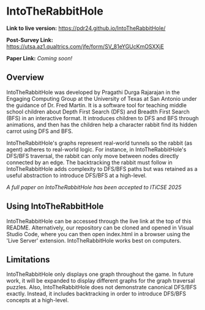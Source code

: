 # IntoTheRabbitHole 

__Link to live version:__ https://pdr24.github.io/IntoTheRabbitHole/

__Post-Survey Link:__  https://utsa.az1.qualtrics.com/jfe/form/SV_81eYGUcKmOSXXjE

__Paper Link:__ *Coming soon!*


## Overview

IntoTheRabbitHole was developed by Pragathi Durga Rajarajan in the Engaging Computing Group at the University of Texas at San Antonio under the guidance of Dr. Fred Martin. It is a software tool for teaching middle school children about Depth First Search (DFS) and Breadth First Search (BFS) in an interactive format. It introduces children to DFS and BFS through animations, and then has the children help a character rabbit find its hidden carrot using DFS and BFS. 

IntoTheRabbitHole's graphs represent real-world tunnels so the rabbit (as agent) adheres to real-world logic. For instance, in IntoTheRabbitHole's DFS/BFS traversal, the rabbit can only move between nodes directly connected by an edge. The backtracking the rabbit must follow in IntoTheRabbitHole adds complexity to DFS/BFS paths but was retained as a useful abstraction to introduce DFS/BFS at a high-level.

*A full paper on IntoTheRabbitHole has been accepted to ITiCSE 2025*

## Using IntoTheRabbitHole

IntoTheRabbitHole can be accessed through the live link at the top of this README. Alternatively, our repository can be cloned and opened in Visual Studio Code, where you can then open index.html in a browser using the 'Live Server' extension. IntoTheRabbitHole works best on computers.

## Limitations 

IntoTheRabbitHole only displays one graph throughout the game. In future work, it will be expanded to display different graphs for the graph traversal puzzles. Also, IntoTheRabbitHole does not demonstrate canonical DFS/BFS exactly. Instead, it includes backtracking in order to introduce DFS/BFS concepts at a high-level. 
